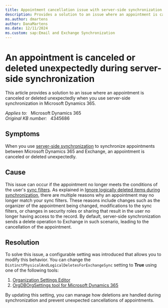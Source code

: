 ```yaml
---
title: Appointment cancellation issue with server-side synchronization in Dynamics 365
description: Provides a solution to an issue where an appointment is canceled or deleted unexpectedly when using server-side synchronization.
ms.author: dmartens
author: DanaMartens
ms.date: 12/11/2024
ms.custom: sap:Email and Exchange Synchronization
---
```

# An appointment is canceled or deleted unexpectedly during server-side synchronization

This article provides a solution to an issue where an appointment is canceled or deleted unexpectedly when you use server-side synchronization in Microsoft Dynamics 365.

_Applies to:_ &nbsp; Microsoft Dynamics 365  
_Original KB number:_ &nbsp; 4345686

## Symptoms

When you use [server-side synchronization](/power-platform/admin/server-side-synchronization) to synchronize appointments between Microsoft Dynamics 365 and Exchange, an appointment is canceled or deleted unexpectedly.

## Cause

This issue can occur if the appointment no longer meets the conditions of the user's [sync filters](/power-platform/admin/choose-records-synchronize-dynamics-365-outlook-exchange). As explained in [Ignore logically deleted items during synchronization](/power-platform/admin/sync-logic#ignore-logically-deleted-items-during-sync), there are multiple reasons why an appointment may no longer match your sync filters. These reasons include changes such as the organizer of the appointment being changed, modifications to the sync filters, or changes in security roles or sharing that result in the user no longer having access to the record. By default, server-side synchronization sends a delete operation to Exchange in such scenario, leading to the cancellation of the appointment.

## Resolution

To solve this issue, a configurable setting was introduced that allows you to modify this behavior. You can change the `DistinctPhysicalAndLogicalDeletesForExchangeSync` setting to **True** using one of the following tools:

1. [Organization Settings Editor](https://github.com/seanmcne/OrgDbOrgSettings/releases)
2. [OrgDBOrgSettings tool for Microsoft Dynamics 365](https://support.microsoft.com/topic/orgdborgsettings-tool-for-microsoft-dynamics-crm-20a10f46-2a24-a156-7144-365d49b842ba)

By updating this setting, you can manage how deletions are handled during synchronization and prevent unexpected cancellations of appointments.
